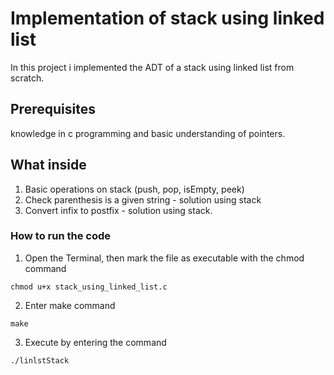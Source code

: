 # Implementation of stack using linked list

In this project i implemented the ADT of a stack using linked list from scratch.

## Prerequisites

knowledge in c programming and basic understanding of pointers.

## What inside
 
 1. Basic operations on stack (push, pop, isEmpty, peek)
 2. Check parenthesis is a given string - solution using stack
 3. Convert infix to postfix - solution using stack.
 
### How to run the code

1. Open the Terminal, then mark the file as executable with the chmod command
```
chmod u+x stack_using_linked_list.c 
```

2. Enter make command
```
make 
```

3. Execute by entering the command
```
./linlstStack
```


